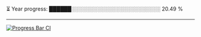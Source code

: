 
⏳ Year progress: ██████░░░░░░░░░░░░░░░░░░░░░░░░ 20.49 %

---

[![Progress Bar CI](https://github.com/thatoranzhevyy/thatoranzhevyy/actions/workflows/node.js.yml/badge.svg)](https://github.com/thatoranzhevyy/thatoranzhevyy/actions/workflows/node.js.yml)

